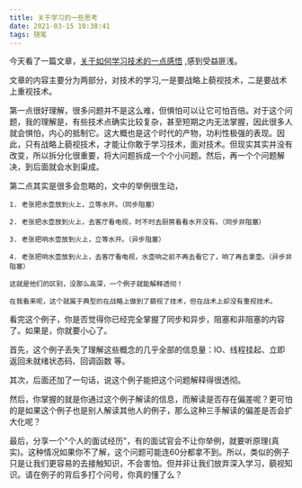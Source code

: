 ```yaml
---
title: 关于学习的一些思考
date: 2021-03-15 10:38:41
tags: 随笔
---
```


今天看了一篇文章，[关于如何学习技术的一点感悟](https://mp.weixin.qq.com/s/VSZbuj8HGs5IJNtNn4dvtg) ,感到受益匪浅。

文章的内容主要分为两部分，对技术的学习,一是要战略上藐视技术，二是要战术上重视技术。
<!--more-->
第一点很好理解，很多问题并不是这么难，但惧怕可以让它可怕百倍。对于这个问题，我的理解是，有些技术点确实比较复杂，甚至短期之内无法掌握，因此很多人就会惧怕，内心的抵制它。这大概也是这个时代的产物，功利性极强的表现。因此，只有战略上藐视技术，才能让你敢于学习技术，面对技术。但现实其实并没有改变，所以拆分化很重要，将大问题拆成一个个小问题。然后，再一个个问题解决，到后面就会水到渠成。

第二点其实是很多会忽略的，文中的举例很生动，
```
1. 老张把水壶放到火上，立等水开。（同步阻塞）

2. 老张把水壶放到火上，去客厅看电视，时不时去厨房看看水开没有。（同步非阻塞）

3. 老张把响水壶放到火上，立等水开。（异步阻塞）

4. 老张把响水壶放到火上，去客厅看电视，水壶响之前不再去看它了，响了再去拿壶。（异步非阻塞）

这就是他们的区别，没那么高深，一个例子就能解释透彻！

在我看来呢，这个就属于典型的在战略上做到了藐视了技术，但在战术上却没有重视技术。
```
看完这个例子，你是否觉得你已经完全掌握了同步和异步，阻塞和非阻塞的内容了。如果是，你就要小心了。

首先，这个例子丢失了理解这些概念的几乎全部的信息量：IO、线程挂起、立即返回未就绪状态码、回调函数 等。

其次，后面还加了一句话，说这个例子能把这个问题解释得很透彻。

然后，你掌握的就是你通过这个例子解读的信息，而解读是否存在偏差呢？更可怕的是如果这个例子也是别人解读其他人的例子，那么这种三手解读的偏差是否会扩大化呢？

最后，分享一个"个人的面试经历"，有的面试官会不让你举例，就要听原理(真实)。这种情况如果你不了解，这个问题可能连60分都拿不到。所以，类似的例子只是让我们更容易的去接触知识，不会害怕。但并非让我们放弃深入学习，藐视知识。请在例子的背后多打个问号，你真的懂了么？



